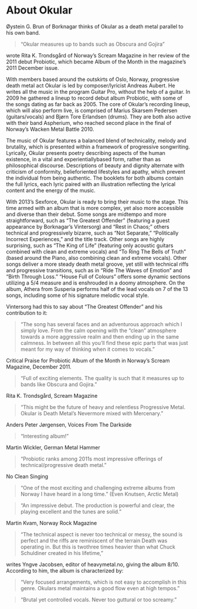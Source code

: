 # About Okular

Øystein G. Brun of Borknagar thinks of Okular as a death metal parallel to his own band. 

> “Okular measures up to bands such as Obscura and Gojira”

wrote Rita K. Trondsgård of Norway’s Scream Magazine in her review of the 2011 debut Probiotic, which became Album of the Month in the magazine’s 2011 December issue.

With members based around the outskirts of Oslo, Norway, progressive death metal act Okular is led by composer/lyricist Andreas Aubert. He writes all the music in the program Guitar Pro, without the help of a guitar. In 2009 he gathered a lineup to record debut album Probiotic, with some of the songs dating as far back as 2005. The core of Okular’s recording lineup, which will also perform live, is comprised of Marius Skarsem Pedersen (guitars/vocals) and Bjørn Tore Erlandsen (drums). They are both also active with their band Aspherium, who reached second place in the final of Norway’s Wacken Metal Battle 2010.

The music of Okular features a balanced blend of technicality, melody and brutality, which is presented within a framework of progressive songwriting. Lyrically, Okular presents poetry describing aspects of the human existence, in a vital and experientially­based form, rather than as philosophical discourse. Descriptions of beauty and dignity alternate with criticism of conformity, belief­oriented lifestyles and apathy, which prevent the individual from being authentic. The booklets for both albums contain the full lyrics, each lyric paired with an illustration reflecting the lyrical content and the energy of the music.

With 2013’s Sexforce, Okular is ready to bring their music to the stage. This time armed with an album that is more complex, yet also more accessible and diverse than their debut. Some songs are mid­tempo and more straightforward, such as “The Greatest Offender” (featuring a guest appearance by Borknagar’s Vintersorg) and “Rest in Chaos;” others technical and progressively bizarre, such as “Not Separate,” “Politically Incorrect Experiences,” and the title track. Other songs are highly surprising, such as “The King of Life” (featuring only acoustic guitars combined with clean and extreme vocals) and “To Ring The Bells of Truth” (based around the Piano, also combining clean and extreme vocals). Other songs deliver a more steady death metal groove, yet still with technical riffs and progressive transitions, such as in “Ride The Waves of Emotion” and “Birth Through Loss.” “House Full of Colours” offers some dynamic sections utilizing a 5/4 measure and is enshrouded in a doomy atmosphere. On the album, Athera from Susperia performs half of the lead vocals on 7 of the 13 songs, including some of his signature melodic vocal style.

Vintersorg had this to say about “The Greatest Offender” and his contribution to it:

> “The song has several faces and an adventurous approach which I simply love. From the calm opening with the “clean” atmosphere towards a more aggressive realm and then ending up in the same calmness. In between all this you’ll find these epic parts that was just meant for my way of thinking when it comes to vocals.”

Critical Praise for Probiotic
Album of the Month in Norway’s Scream Magazine, December 2011.

> “Full of exciting elements. The quality is such that it measures up to bands like Obscura and Gojira.” 

Rita K. Trondsgård, Scream Magazine

> “This might be the future of heavy and relentless Progressive Metal. Okular is Death Metal’s Nevermore mixed with Mercenary.” 

Anders Peter Jørgensen, Voices From The Darkside

> “Interesting album!” 

Martin Wickler, German Metal Hammer

> “Probiotic ranks among 2011s most impressive offerings of technical/progressive death metal.” 

No Clean Singing

> “One of the most exciting and challenging extreme albums from Norway I have heard in a long time.” (Even Knutsen, Arctic Metal)

> “An impressive debut. The production is powerful and clear, the playing excellent and the tunes are solid.” 

Martin Kvam, Norway Rock Magazine

> “The technical aspect is never too technical or messy, the sound is perfect and the riffs are reminiscent of the terrain Death was operating in. But this is two­three times heavier than what Chuck Schuldiner created in his lifetime,” 

writes Yngve Jacobsen, editor of heavymetal.no, giving the album 8/10. According to him, the album is characterized by:
 
>“Very focused arrangements, which is not easy to accomplish in this genre. Okulars metal maintains a good flow even at high tempos.” 

>“Brutal yet controlled vocals. Never too guttural or too screamy.”
